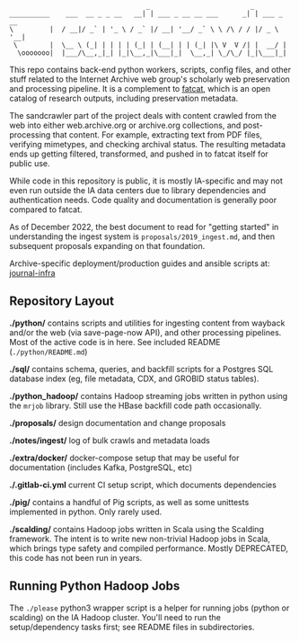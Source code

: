 
                                      _                         _           
    __________    ___  __ _ _ __   __| | ___ _ __ __ ___      _| | ___ _ __ 
    \         |  / __|/ _` | '_ \ / _` |/ __| '__/ _` \ \ /\ / / |/ _ \ '__|
     \        |  \__ \ (_| | | | | (_| | (__| | | (_| |\ V  V /| |  __/ |   
      \ooooooo|  |___/\__,_|_| |_|\__,_|\___|_|  \__,_| \_/\_/ |_|\___|_|   


This repo contains back-end python workers, scripts, config files, and other
stuff related to the Internet Archive web group's scholarly web preservation
and processing pipeline. It is a complement to [fatcat](https://fatcat.wiki),
which is an open catalog of research outputs, including preservation metadata.

The sandcrawler part of the project deals with content crawled from the web
into either web.archive.org or archive.org collections, and post-processing
that content. For example, extracting text from PDF files, verifying mimetypes,
and checking archival status. The resulting metadata ends up getting filtered,
transformed, and pushed in to fatcat itself for public use.

While code in this repository is public, it is mostly IA-specific and may not
even run outside the IA data centers due to library dependencies and
authentication needs. Code quality and documentation is generally poor compared
to fatcat.

As of December 2022, the best document to read for "getting started" in
understanding the ingest system is `proposals/2019_ingest.md`, and then
subsequent proposals expanding on that foundation.

Archive-specific deployment/production guides and ansible scripts at:
[journal-infra](https://git.archive.org/webgroup/journal-infra)


## Repository Layout

**./python/** contains scripts and utilities for ingesting content from wayback
and/or the web (via save-page-now API), and other processing pipelines. Most of
the active code is in here. See included README (`./python/README.md`)

**./sql/** contains schema, queries, and backfill scripts for a Postgres SQL
database index (eg, file metadata, CDX, and GROBID status tables).

**./python_hadoop/** contains Hadoop streaming jobs written in python using the
`mrjob` library. Still use the HBase backfill code path occasionally.

**./proposals/** design documentation and change proposals

**./notes/ingest/** log of bulk crawls and metadata loads

**./extra/docker/** docker-compose setup that may be useful for documentation
(includes Kafka, PostgreSQL, etc)

**./.gitlab-ci.yml** current CI setup script, which documents dependencies

**./pig/** contains a handful of Pig scripts, as well as some unittests
implemented in python. Only rarely used.

**./scalding/** contains Hadoop jobs written in Scala using the Scalding
framework. The intent is to write new non-trivial Hadoop jobs in Scala, which
brings type safety and compiled performance. Mostly DEPRECATED, this code has
not been run in years.


## Running Python Hadoop Jobs

The `./please` python3 wrapper script is a helper for running jobs (python or
scalding) on the IA Hadoop cluster. You'll need to run the setup/dependency
tasks first; see README files in subdirectories.

